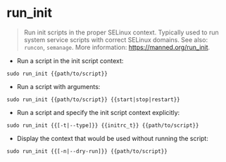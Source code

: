# run_init

> Run init scripts in the proper SELinux context.
> Typically used to run system service scripts with correct SELinux domains.
> See also: `runcon`, `semanage`.
> More information: <https://manned.org/run_init>.

- Run a script in the init script context:

`sudo run_init {{path/to/script}}`

- Run a script with arguments:

`sudo run_init {{path/to/script}} {{start|stop|restart}}`

- Run a script and specify the init script context explicitly:

`sudo run_init {{[-t|--type]}} {{initrc_t}} {{path/to/script}}`

- Display the context that would be used without running the script:

`sudo run_init {{[-n|--dry-run]}} {{path/to/script}}`
